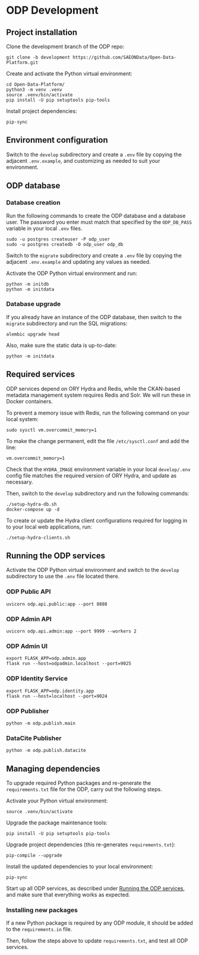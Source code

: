# ODP Development

## Project installation
Clone the development branch of the ODP repo:

    git clone -b development https://github.com/SAEONData/Open-Data-Platform.git

Create and activate the Python virtual environment:

    cd Open-Data-Platform/
    python3 -m venv .venv
    source .venv/bin/activate
    pip install -U pip setuptools pip-tools

Install project dependencies:

    pip-sync

## Environment configuration
Switch to the `develop` subdirectory and create a `.env` file by copying the adjacent
`.env.example`, and customizing as needed to suit your environment.

## ODP database

### Database creation
Run the following commands to create the ODP database and a database user. The password you
enter must match that specified by the `ODP_DB_PASS` variable in your local `.env` files.

    sudo -u postgres createuser -P odp_user
    sudo -u postgres createdb -O odp_user odp_db

Switch to the `migrate` subdirectory and create a `.env` file by copying the adjacent
`.env.example` and updating any values as needed.

Activate the ODP Python virtual environment and run:

    python -m initdb
    python -m initdata

### Database upgrade
If you already have an instance of the ODP database, then switch to the `migrate` subdirectory
and run the SQL migrations:

    alembic upgrade head

Also, make sure the static data is up-to-date:

    python -m initdata

## Required services
ODP services depend on ORY Hydra and Redis, while the CKAN-based metadata management
system requires Redis and Solr. We will run these in Docker containers.

To prevent a memory issue with Redis, run the following command on your local system:

    sudo sysctl vm.overcommit_memory=1

To make the change permanent, edit the file `/etc/sysctl.conf` and add the line:

    vm.overcommit_memory=1

Check that the `HYDRA_IMAGE` environment variable in your local `develop/.env`
config file matches the required version of ORY Hydra, and update as necessary.

Then, switch to the `develop` subdirectory and run the following commands:

    ./setup-hydra-db.sh
    docker-compose up -d

To create or update the Hydra client configurations required for logging in
to your local web applications, run:

    ./setup-hydra-clients.sh

## Running the ODP services
Activate the ODP Python virtual environment and switch to the `develop` subdirectory
to use the `.env` file located there.

### ODP Public API
    uvicorn odp.api.public:app --port 8888

### ODP Admin API
    uvicorn odp.api.admin:app --port 9999 --workers 2

### ODP Admin UI
    export FLASK_APP=odp.admin.app
    flask run --host=odpadmin.localhost --port=9025

### ODP Identity Service
    export FLASK_APP=odp.identity.app
    flask run --host=localhost --port=9024

### ODP Publisher
    python -m odp.publish.main

### DataCite Publisher
    python -m odp.publish.datacite

## Managing dependencies
To upgrade required Python packages and re-generate the `requirements.txt`
file for the ODP, carry out the following steps.

Activate your Python virtual environment:

    source .venv/bin/activate

Upgrade the package maintenance tools:

    pip install -U pip setuptools pip-tools

Upgrade project dependencies (this re-generates `requirements.txt`):

    pip-compile --upgrade

Install the updated dependencies to your local environment:

    pip-sync

Start up all ODP services, as described under [Running the ODP services](#running-the-odp-services),
and make sure that everything works as expected.

### Installing new packages
If a new Python package is required by any ODP module, it should be added to
the `requirements.in` file.

Then, follow the steps above to update `requirements.txt`, and test all
ODP services.
